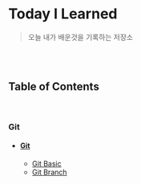 # Today I Learned

> 오늘 내가 배운것을 기록하는 저장소

<br/><br/>

## Table of Contents

<br/>

### Git
- #### [Git](/Git)
  - [Git Basic](/Git/Git_Basic.md)
  - [Git Branch](/Git/Git_Branch.md)